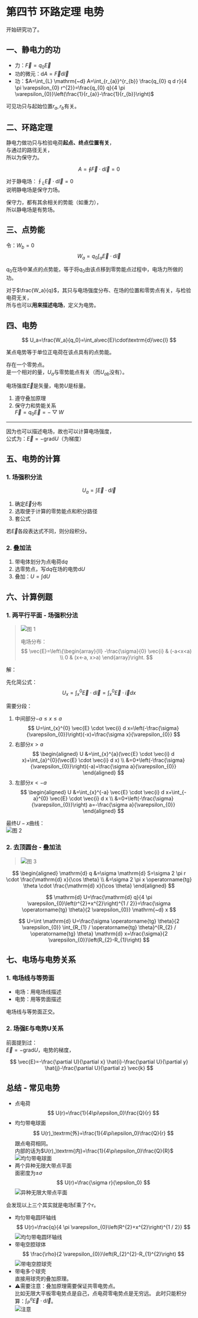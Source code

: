 # 第四节 环路定理 电势

开始研究功了。

## 一、静电力的功

* 力：$\vec{F}=q_0\vec{E}$
* 功的微元：$\textrm{d}A=\vec{F}\textrm{d}\vec{I}$
* 功：$A=\int_{L} \mathrm{~d} A=\int_{r_{a}}^{r_{b}} \frac{q_{0} q d r}{4 \pi \varepsilon_{0} r^{2}}=\frac{q_{0} q}{4 \pi \varepsilon_{0}}\left(\frac{1}{r_{a}}-\frac{1}{r_{b}}\right)$

可见功只与起始位置$r_a,r_b$有关。

## 二、环路定理

静电力做功只与检验电荷**起点、终点位置有关**，  
与通过的路径无关，  
所以为保守力。

$$
A=\oint\vec{F}\cdot\textrm{d}\vec{l}=0
$$

对于静电场：$\oint_L\vec{E}\cdot\textrm{d}\vec{l}=0$  
说明静电场是保守力场。

保守力，都有其余相关的势能（如重力），  
所以静电场是有势场。

## 三、点势能

令：$W_b=0$
$$
W_a=q_0\int_a\vec{E}\cdot\textrm{d}\vec{l}
$$

$q_0$在场中某点的点势能，等于将$q_0$由该点移到零势能点过程中，电场力所做的功。

对于$\frac{W_a}{q}$，其只与电场强度分布、在场的位置和零势点有关，与检验电荷无关，  
所与也可以**用来描述电场**，定义为电势。

## 四、电势

$$
U_a=\frac{W_a}{q_0}=\int_a\vec{E}\cdot\textrm{d}\vec{l}
$$

某点电势等于单位正电荷在该点具有的点势能。

存在一个零势点。  
是一个相对的量，$U_a$与零势能点有关（而$U_{ab}$没有）。

电场强度$\vec{E}$是矢量，电势$U$是标量。

1. 遵守叠加原理
2. 保守力和势能关系  
   $\vec{F}=q_0\vec{E}=-\bigtriangledown W$

---

因为也可以描述电场，故也可以计算电场强度，  
公式为：$\vec{E}=-\textrm{grad}U$（为梯度）

## 五、电势的计算

### 1. 场强积分法

$$
U_a=\int\vec{E}\cdot\textrm{d}\vec{l}
$$

1. 确定$\vec{E}$分布
2. 选取便于计算的零势能点和积分路径
3. 套公式

若$\vec{E}$各段表达式不同，则分段积分。

### 2. 叠加法

1. 带电体划分为点电荷$\textrm{d}q$
2. 选零势点，写$\textrm{d}q$在场的电势$\textrm{d}U$
3. 叠加：$U=\int\textrm{d}U$

## 六、计算例题

### 1. 两平行平面 - 场强积分法

> ![图 1](images/9.4-Electric_Filed-4--04-24_17-13-31.png)
>
> 电场分布：
> $$
> \vec{E}=\left\{\begin{array}{ll}
> -\frac{\sigma}{0} \vec{i} & (-a<x<a) \\
> 0 & (x<-a, x>a)
> \end{array}\right.
> $$

解：

先化简公式：
$$
U_{x}=\int_{x}^{0} \vec{E} \cdot \mathrm{d} \vec{l}=\int_{x}^{0} \vec{E} \cdot \vec{i} d x
$$

需要分段：

1. 中间部分$-a\le x\le a$
   $$
   U=\int_{x}^{0} \vec{E} \cdot \vec{i} d x=\left(-\frac{\sigma}{\varepsilon_{0}}\right)(-x)=\frac{\sigma x}{\varepsilon_{0}}
   $$
2. 右部分$x>a$
   $$
   \begin{aligned}
   U &=\int_{x}^{a}(\vec{E} \cdot \vec{i} d x)+\int_{a}^{0}(\vec{E} \cdot \vec{i} d x) \\
   &=0+\left(-\frac{\sigma}{\varepsilon_{0}}\right)(-a)=\frac{\sigma a}{\varepsilon_{0}}
   \end{aligned}
   $$
3. 左部分$x<-a$
   $$
   \begin{aligned}
   U &=\int_{x}^{-a} \vec{E} \cdot \vec{i} d x+\int_{-a}^{0} \vec{E} \cdot \vec{i} d x \\
   &=0+\left(-\frac{\sigma}{\varepsilon_{0}}\right) a=-\frac{\sigma a}{\varepsilon_{0}}
   \end{aligned}
   $$

最终$U-x$曲线：  
![图 2](images/9.4-Electric_Filed-4--04-24_17-20-05.png)  

### 2. 去顶圆台 - 叠加法

> ![图 3](images/9.4-Electric_Filed-4--04-24_17-32-07.png)

$$
\begin{aligned}
\mathrm{d} q &=\sigma \mathrm{d} S=\sigma 2 \pi r \cdot \frac{\mathrm{d} x}{\cos \theta} \\
&=\sigma 2 \pi x \operatorname{tg} \theta \cdot \frac{\mathrm{d} x}{\cos \theta}
\end{aligned}
$$

$$
\mathrm{d} U=\frac{\mathrm{d} q}{4 \pi \varepsilon_{0}\left(r^{2}+x^{2}\right)^{1 / 2}}=\frac{\sigma \operatorname{tg} \theta}{2 \varepsilon_{0}} \mathrm{~d} x
$$

$$
U=\int \mathrm{d} U=\frac{\sigma \operatorname{tg} \theta}{2 \varepsilon_{0}} \int_{R_{1} / \operatorname{tg} \theta}^{R_{2} / \operatorname{tg} \theta} \mathrm{d} x=\frac{\sigma}{2 \varepsilon_{0}}\left(R_{2}-R_{1}\right)
$$

## 七、电场与电势关系

### 1. 电场线与等势面

* 电场：用电场线描述
* 电势：用等势面描述

电场线与等势面正交。

### 2. 场强E与电势U关系

前面提到过：  
$\vec{E}=-\textrm{grad}U$，电势的梯度，  

$$
\vec{E}=-\frac{\partial U}{\partial x} \hat{i}-\frac{\partial U}{\partial y} \hat{j}-\frac{\partial U}{\partial z} \vec{k}
$$

## 总结 - 常见电势

* 点电荷
  $$
  U(r)=\frac{1}{4\pi\epsilon_0}\frac{Q}{r}
  $$
* 均匀带电球面
  $$
  U(r)_\textrm{外}=\frac{1}{4\pi\epsilon_0}\frac{Q}{r}
  $$
  跟点电荷相同。  
  内部的话为$U(r)_\textrm{内}=\frac{1}{4\pi\epsilon_0}\frac{Q}{R}$  
  ![均匀带电球面](images/9.4-Electric_Filed-4--06-20_11-21-24.png)
* 两个异种无限大带点平面  
  面密度为$\pm\sigma$
  $$
  U(r)=\frac{\sigma r}{\epsilon_0}
  $$
  ![异种无限大带点平面](images/9.4-Electric_Filed-4--06-20_11-21-58.png)

会发现以上三个其实就是电场$E$乘了个$r$。

* 均匀带电圆环轴线  
  $$
  U(r)=\frac{q}{4 \pi \varepsilon_{0}\left(R^{2}+x^{2}\right)^{1 / 2}}
  $$
  ![均匀带电圆环轴线](images/9.4-Electric_Filed-4--06-20_11-39-07.png)  
* 带电空腔球体
  $$
  \frac{\rho}{2 \varepsilon_{0}}\left(R_{2}^{2}-R_{1}^{2}\right)
  $$
  ![带电空腔球壳](images/9.4-Electric_Filed-4--06-20_11-42-02.png)  
* 带电多个球壳  
  直接用球壳的叠加原理。
* ⚠需要注意：叠加原理需要保证共零电势点。  
  比如无限大平板零电势点是自己，点电荷零电势点是无穷远。
  此时只能积分算：$\int_P^a\vec{E}\cdot\mathrm{d}\vec{l}$。  
  ![注意](images/9.4-Electric_Filed-4--06-20_11-50-54.png)